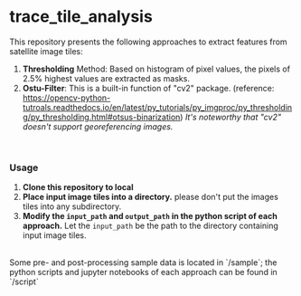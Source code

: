 # trace_tile_analysis

This repository presents the following approaches to extract features from satellite image tiles:
<br>
1. __Thresholding__ Method: Based on histogram of pixel values, the pixels of 2.5% highest values are extracted as masks.
2. __Ostu-Filter__: This is a built-in function of "cv2" package. (reference: https://opencv-python-tutroals.readthedocs.io/en/latest/py_tutorials/py_imgproc/py_thresholding/py_thresholding.html#otsus-binarization) *It's noteworthy that "cv2" doesn't support georeferencing images.*

<br>

### Usage

1. **Clone this repository to local**
2. **Place input image tiles into a directory.** please don't put the images tiles into any subdirectory.
3. **Modify the `input_path` and `output_path` in the python script of each approach.** Let the `input_path` be the path to the directory containing input image tiles.

<br>
Some pre- and post-processing sample data is located in `/sample`; the python scripts and jupyter notebooks of each approach can be found in `/script`
